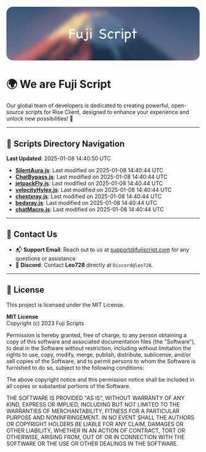 ![Banner](.github/b.webp)

# 🌍 **We are Fuji Script**

Our global team of developers is dedicated to creating powerful, open-source scripts for Rise Client, designed to enhance your experience and unlock new possibilities! 🌟

---
<!-- SCRIPTS_NAVIGATION_START -->
## 📂 **Scripts Directory Navigation**

**Last Updated**: 2025-01-08 14:40:50 UTC

- **[SilentAura.js](scripts/SilentAura.js)**: Last modified on 2025-01-08 14:40:44 UTC
- **[ChatBypass.js](scripts/ChatBypass.js)**: Last modified on 2025-01-08 14:40:44 UTC
- **[jetpackFly.js](scripts/jetpackFly.js)**: Last modified on 2025-01-08 14:40:44 UTC
- **[velocityHylex.js](scripts/velocityHylex.js)**: Last modified on 2025-01-08 14:40:44 UTC
- **[chestxray.js](scripts/chestxray.js)**: Last modified on 2025-01-08 14:40:44 UTC
- **[bedxray.js](scripts/bedxray.js)**: Last modified on 2025-01-08 14:40:44 UTC
- **[chatMacro.js](scripts/chatMacro.js)**: Last modified on 2025-01-08 14:40:44 UTC

<!-- SCRIPTS_NAVIGATION_END -->

---

## 💬 **Contact Us**  
- 📬 **Support Email**: Reach out to us at [support@fujiscript.com](mailto:support@fujiscript.com) for any questions or assistance.  
- 💬 **Discord**: Contact **Leo728** directly at `Discord@leo728`.

---

## 📜 **License**

This project is licensed under the MIT License.  

**MIT License**  
Copyright (c) 2023 Fuji Scripts  

Permission is hereby granted, free of charge, to any person obtaining a copy of this software and associated documentation files (the "Software"), to deal in the Software without restriction, including without limitation the rights to use, copy, modify, merge, publish, distribute, sublicense, and/or sell copies of the Software, and to permit persons to whom the Software is furnished to do so, subject to the following conditions:  

The above copyright notice and this permission notice shall be included in all copies or substantial portions of the Software.  

THE SOFTWARE IS PROVIDED "AS IS", WITHOUT WARRANTY OF ANY KIND, EXPRESS OR IMPLIED, INCLUDING BUT NOT LIMITED TO THE WARRANTIES OF MERCHANTABILITY, FITNESS FOR A PARTICULAR PURPOSE AND NONINFRINGEMENT. IN NO EVENT SHALL THE AUTHORS OR COPYRIGHT HOLDERS BE LIABLE FOR ANY CLAIM, DAMAGES OR OTHER LIABILITY, WHETHER IN AN ACTION OF CONTRACT, TORT OR OTHERWISE, ARISING FROM, OUT OF OR IN CONNECTION WITH THE SOFTWARE OR THE USE OR OTHER DEALINGS IN THE SOFTWARE.  
